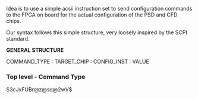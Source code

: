 Idea is to use a simple acsii instruction set to send configuration commands to the FPGA on board for the actual configuration of the PSD and CFD chips.


Our syntax follows this simple structure, very loosely inspired by the SCPI standard. 


**GENERAL STRUCTURE**

COMMAND_TYPE : TARGET_CHIP : CONFIG_INST : VALUE


### Top level - Command Type


S3cJxFUBr@z@sq@2wV$